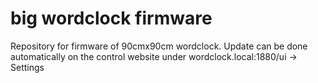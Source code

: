 # big wordclock firmware
 Repository for firmware of 90cmx90cm wordclock. Update can be done automatically on the control website under wordclock.local:1880/ui -> Settings
